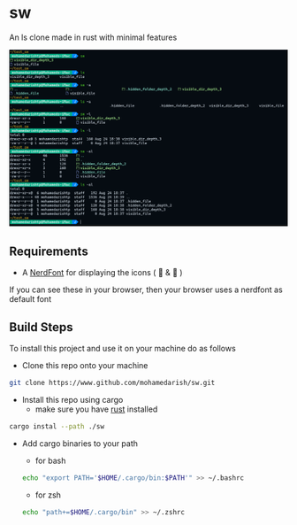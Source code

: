 # sw

An ls clone made in rust with minimal features

![image showing the usage of sw command and ls command](./assets/screenshot_sw.png)

## Requirements

- A [NerdFont](https://www.nerdfonts.com/) for displaying the icons (  &  )

If you can see these in your browser, then your browser uses a nerdfont as
default font

## Build Steps

To install this project and use it on your machine do as follows

- Clone this repo onto your machine

```sh
git clone https://www.github.com/mohamedarish/sw.git
```

- Install this repo using cargo
  - make sure you have [rust](https://www.rust-lang.org/tools/install) installed

```sh
cargo instal --path ./sw
```

- Add cargo binaries to your path
  - for bash

  ```sh
  echo "export PATH='$HOME/.cargo/bin:$PATH'" >> ~/.bashrc
  ```

  - for zsh

  ```sh
  echo "path+=$HOME/.cargo/bin" >> ~/.zshrc
  ```
